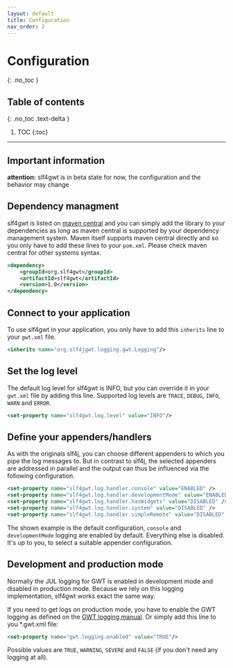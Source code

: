 ```yaml
---
layout: default
title: Configuration
nav_order: 2
---
```


# Configuration
{: .no_toc }

## Table of contents
{: .no_toc .text-delta }

1. TOC
{:toc}

---

## Important information

**attention:** slf4gwt is in beta state for now, the configuration and the behavior may change


## Dependency managment

slf4gwt is listed on [maven central](https://search.maven.org/artifact/org.slf4gwt/slf4gwt) and you can simply add the library to your dependencies as long as maven central is supported by your dependency management system. Maven itself supports maven central directly and so you only have to add these lines to your <code>pom.xml</code>. Please check maven central for other systems syntax.

```xml
<dependency>
    <groupId>org.slf4gwt</groupId>
    <artifactId>slf4gwt</artifactId>
    <version>1.0</version>
</dependency>
```

## Connect to your application

To use slf4gwt in your application, you only have to add this <code>inherits</code> line to your <code>gwt.xml</code> file.

```xml
<inherits name="org.slf4jgwt.logging.gwt.Logging"/>
```

## Set the log level

The default log level for slf4gwt is INFO, but you can override it in your <code>gwt.xml</code> file by adding this line. Supported log levels are <code>TRACE</code>, <code>DEBUG</code>, <code>INFO</code>, <code>WARN</code> and <code>ERROR</code>.

```xml
<set-property name="slf4gwt.log.level" value="INFO"/>
```

## Define your appenders/handlers

As with the originals slf4j, you can choose different appenders to which you pipe the log messages to. But in contrast to slf4j, the selected appenders are addressed in parallel and the output can thus be influenced via the following configuration.

```xml
<set-property name="slf4gwt.log.handler.console" value="ENABLED" />
<set-property name="slf4gwt.log.handler.developmentMode" value="ENABLED" />
<set-property name="slf4gwt.log.handler.hasWidgets" value="DISABLED" />
<set-property name="slf4gwt.log.handler.system" value="DISABLED" />
<set-property name="slf4gwt.log.handler.simpleRemote" value="DISABLED" />
```

The shown example is the default configuration, <code>console</code> and <code>developmentMode</code> logging are enabled by default. Everything else is disabled. It's up to you, to select a suitable appender configuration.

## Development and production mode

Normally the JUL logging for GWT is enabled in development mode and disabled in production mode. Because we rely on this logging implementation, slf4gwt works exact the same way.

If you need to get logs on production mode, you have to enable the GWT logging as defined on the
[GWT logging manual](http://www.gwtproject.org/doc/latest/DevGuideLogging.html#Configuring_GWT_Logging). Or simply add this line to you *.gwt.xml file:

```xml
<set-property name="gwt.logging.enabled" value="TRUE"/>
```

Possible values are <code>TRUE</code>, <code>WARNING</code>, <code>SEVERE</code> and <code>FALSE</code> (if you don't need any logging at all).